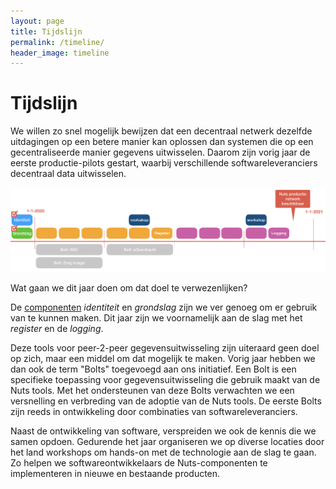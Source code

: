 ```yaml
---
layout: page
title: Tijdslijn
permalink: /timeline/
header_image: timeline
---
```


# Tijdslijn

We willen zo snel mogelijk bewijzen dat een decentraal netwerk dezelfde uitdagingen op een betere manier kan oplossen dan systemen die op een gecentraliseerde manier gegevens uitwisselen. Daarom zijn vorig jaar de eerste productie-pilots gestart, waarbij verschillende softwareleveranciers decentraal data uitwisselen.

<img class="inline-image" src="/assets/images/timeline2.png" alt="Tijdslijn" title="Tijdslijn"/>

Wat gaan we dit jaar doen om dat doel te verwezenlijken?

De [componenten](/componenten) <em>identiteit</em> en <em>grondslag</em> zijn we ver genoeg om er gebruik van te kunnen maken. Dit jaar zijn we voornamelijk aan de slag met het <em>register</em> en de <em>logging</em>.

Deze tools voor peer-2-peer gegevensuitwisseling zijn uiteraard geen doel op zich, maar een middel om dat mogelijk te maken. Vorig jaar hebben we dan ook de term "Bolts" toegevoegd aan ons initiatief. Een Bolt is een specifieke toepassing voor gegevensuitwisseling die gebruik maakt van de Nuts tools. Met het ondersteunen van deze Bolts verwachten we een versnelling en verbreding van de adoptie van de Nuts tools. De eerste Bolts zijn reeds in ontwikkeling door combinaties van softwareleveranciers.

Naast de ontwikkeling van software, verspreiden we ook de kennis die we samen opdoen. Gedurende het jaar organiseren we op diverse locaties door het land workshops om hands-on met de technologie aan de slag te gaan. Zo helpen we softwareontwikkelaars de Nuts-componenten te implementeren in nieuwe en bestaande producten.
